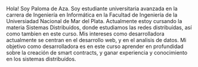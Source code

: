 Hola! Soy Paloma de Aza.
Soy estudiante universitaria avanzada en la carrera de Ingeniería en Informática en la Facultad de Ingeniería de la Universiadad Nacional de Mar del Plata. Actualmente estoy cursando la materia Sistemas Distribuídos, donde estudiamos las redes distribuídas, así como tambien en este curso.
Mis intereses como desarrolladora actualmente se centran en el desarrollo web, y en el analisis de datos.
Mi objetivo como desarrolladora es en este curso aprender en profundidad sobre la creación de smart contracts, y ganar experiencia y conocimiento en los sistemas distribuídos.
